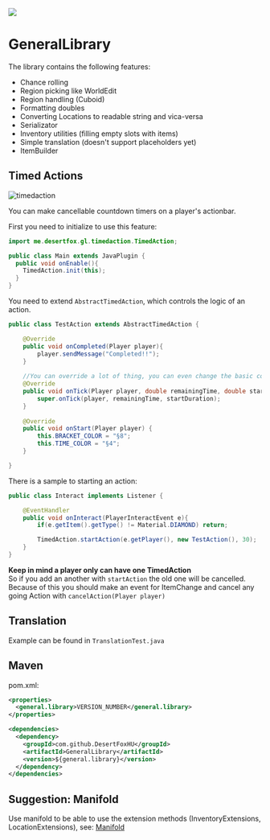 [![](https://jitpack.io/v/DesertFoxHU/GeneralLibrary.svg)](https://jitpack.io/#DesertFoxHU/GeneralLibrary)

# GeneralLibrary

The library contains the following features:<br>
- Chance rolling
- Region picking like WorldEdit
- Region handling (Cuboid)
- Formatting doubles
- Converting Locations to readable string and vica-versa
- Serializator
- Inventory utilities (filling empty slots with items)
- Simple translation (doesn't support placeholders yet)
- ItemBuilder

## Timed Actions

![timedaction](https://user-images.githubusercontent.com/40893862/170261215-834a868f-7a8d-48ea-9038-e54796bbcd7d.png)

You can make cancellable countdown timers on a player's actionbar.

First you need to initialize to use this feature:
```java
import me.desertfox.gl.timedaction.TimedAction;

public class Main extends JavaPlugin {
  public void onEnable(){
    TimedAction.init(this);
  }
}
```

You need to extend `AbstractTimedAction`, which controls the logic of an action.
```java
public class TestAction extends AbstractTimedAction {

    @Override
    public void onCompleted(Player player){
        player.sendMessage("Completed!!");
    }
    
    //You can override a lot of thing, you can even change the basic color codes.
    @Override
    public void onTick(Player player, double remainingTime, double startDuration) {
        super.onTick(player, remainingTime, startDuration);
    }
    
    @Override
    public void onStart(Player player) {
        this.BRACKET_COLOR = "§8";
        this.TIME_COLOR = "§4";
    }

}
```

There is a sample to starting an action:
```java
public class Interact implements Listener {

    @EventHandler
    public void onInteract(PlayerInteractEvent e){
        if(e.getItem().getType() != Material.DIAMOND) return;

        TimedAction.startAction(e.getPlayer(), new TestAction(), 30);
    }
}
```

**Keep in mind a player only can have one TimedAction**<br>
So if you add an another with `startAction` the old one will be cancelled.<br>
Because of this you should make an event for ItemChange and cancel any going Action with `cancelAction(Player player)`

## Translation

Example can be found in `TranslationTest.java`<br>

## Maven

pom.xml:
```xml
<properties>
  <general.library>VERSION_NUMBER</general.library>
</properties>

<dependencies>
  <dependency>
    <groupId>com.github.DesertFoxHU</groupId>
    <artifactId>GeneralLibrary</artifactId>
    <version>${general.library}</version>
  </dependency>
</dependencies>
```

## Suggestion: Manifold

Use manifold to be able to use the extension methods (InventoryExtensions, LocationExtensions), see: [Manifold](http://manifold.systems/)
